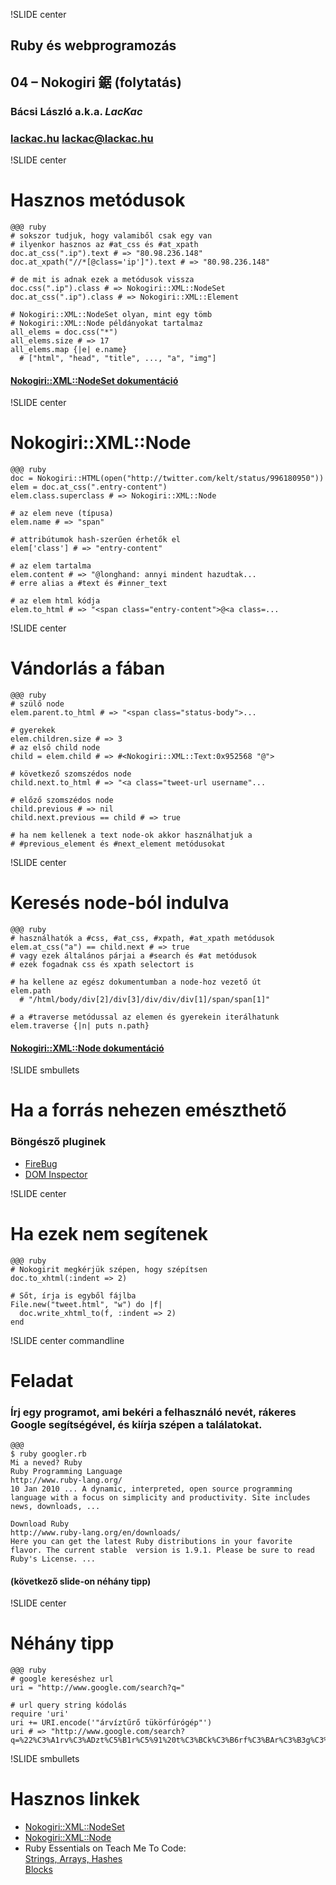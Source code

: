 !SLIDE center
## Ruby és webprogramozás
## 04 – **Nokogiri 鋸** (folytatás)

### **Bácsi László a.k.a. *LacKac***
### [lackac.hu](http://lackac.hu) lackac@lackac.hu

!SLIDE center
# Hasznos metódusok

    @@@ ruby
    # sokszor tudjuk, hogy valamiből csak egy van
    # ilyenkor hasznos az #at_css és #at_xpath
    doc.at_css(".ip").text # => "80.98.236.148"
    doc.at_xpath("//*[@class='ip']").text # => "80.98.236.148"
    
    # de mit is adnak ezek a metódusok vissza
    doc.css(".ip").class # => Nokogiri::XML::NodeSet
    doc.at_css(".ip").class # => Nokogiri::XML::Element

    # Nokogiri::XML::NodeSet olyan, mint egy tömb
    # Nokogiri::XML::Node példányokat tartalmaz
    all_elems = doc.css("*")
    all_elems.size # => 17
    all_elems.map {|e| e.name}
      # ["html", "head", "title", ..., "a", "img"]

#### [Nokogiri::XML::NodeSet dokumentáció](http://nokogiri.org/Nokogiri/XML/NodeSet.html)

!SLIDE center
# Nokogiri::XML::Node

    @@@ ruby
    doc = Nokogiri::HTML(open("http://twitter.com/kelt/status/996180950"))
    elem = doc.at_css(".entry-content")
    elem.class.superclass # => Nokogiri::XML::Node

    # az elem neve (típusa)
    elem.name # => "span"

    # attribútumok hash-szerűen érhetők el
    elem['class'] # => "entry-content"

    # az elem tartalma
    elem.content # => "@longhand: annyi mindent hazudtak...
    # erre alias a #text és #inner_text

    # az elem html kódja
    elem.to_html # => "<span class="entry-content">@<a class=...

!SLIDE center
# Vándorlás a fában

    @@@ ruby
    # szülő node
    elem.parent.to_html # => "<span class="status-body">...

    # gyerekek
    elem.children.size # => 3
    # az első child node
    child = elem.child # => #<Nokogiri::XML::Text:0x952568 "@">

    # következő szomszédos node
    child.next.to_html # => "<a class="tweet-url username"...

    # előző szomszédos node
    child.previous # => nil
    child.next.previous == child # => true

    # ha nem kellenek a text node-ok akkor használhatjuk a
    # #previous_element és #next_element metódusokat

!SLIDE center
# Keresés node-ból indulva

    @@@ ruby
    # használhatók a #css, #at_css, #xpath, #at_xpath metódusok
    elem.at_css("a") == child.next # => true
    # vagy ezek általános párjai a #search és #at metódusok
    # ezek fogadnak css és xpath selectort is

    # ha kellene az egész dokumentumban a node-hoz vezető út
    elem.path
      # "/html/body/div[2]/div[3]/div/div/div[1]/span/span[1]"

    # a #traverse metódussal az elemen és gyerekein iterálhatunk
    elem.traverse {|n| puts n.path}

#### [Nokogiri::XML::Node dokumentáció](http://nokogiri.org/Nokogiri/XML/Node.html)

!SLIDE smbullets
# Ha a forrás nehezen emészthető

### Böngésző pluginek

* [FireBug](http://getfirebug.com/)
* [DOM Inspector](https://addons.mozilla.org/hu/firefox/addon/6622/)

!SLIDE center
# Ha ezek nem segítenek

    @@@ ruby
    # Nokogirit megkérjük szépen, hogy szépítsen
    doc.to_xhtml(:indent => 2)

    # Sőt, írja is egyből fájlba
    File.new("tweet.html", "w") do |f|
      doc.write_xhtml_to(f, :indent => 2)
    end

!SLIDE center commandline
# Feladat
### Írj egy programot, ami bekéri a felhasználó nevét, rákeres Google segítségével, és kiírja szépen a találatokat.

    @@@
    $ ruby googler.rb
    Mi a neved? Ruby
    Ruby Programming Language
    http://www.ruby-lang.org/
    10 Jan 2010 ... A dynamic, interpreted, open source programming language with a focus on simplicity and productivity. Site includes news, downloads, ...

    Download Ruby
    http://www.ruby-lang.org/en/downloads/
    Here you can get the latest Ruby distributions in your favorite flavor. The current stable  version is 1.9.1. Please be sure to read Ruby's License. ...

#### (következő slide-on néhány tipp)

!SLIDE center
# Néhány tipp

    @@@ ruby
    # google kereséshez url
    uri = "http://www.google.com/search?q="

    # url query string kódolás
    require 'uri'
    uri += URI.encode('"árvíztűrő tükörfúrógép"')
    uri # => "http://www.google.com/search?q=%22%C3%A1rv%C3%ADzt%C5%B1r%C5%91%20t%C3%BCk%C3%B6rf%C3%BAr%C3%B3g%C3%A9p%22"


!SLIDE smbullets
# Hasznos linkek

* [Nokogiri::XML::NodeSet](http://nokogiri.org/Nokogiri/XML/NodeSet.html)
* [Nokogiri::XML::Node](http://nokogiri.org/Nokogiri/XML/Node.html)
* Ruby Essentials on Teach Me To Code:
  <br/>[Strings, Arrays, Hashes](http://www.teachmetocenter.com/screencasts/35)
  <br/>[Blocks](http://www.teachmetocenter.com/screencasts/ruby-essentials-blocks)
